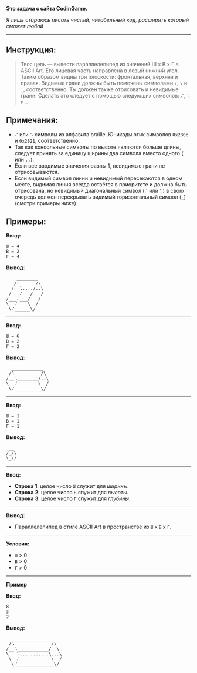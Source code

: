 **Это задача с сайта CodinGame.**

*Я лишь стараюсь писать чистый, читабельный код,
расширять который сможет любой*

---

## Инструкция:
> Твоя цель — вывести параллелепипед из значений Ш x В x Г в ASCII Art.
Его лицевая часть направлена в левый нижний угол.
Таким образом видны три плоскости: фронтальная, верхняя и правая.
Видимые грани должны быть помечены символами `/`, `\` и `_`, соответственно.
Ты должен также отрисовать и невидимые грани. Сделать это следует с помощью следующих символов: `⠌`, `⠡` и`.`.

## Примечания:
- `⠌` или `⠡` символы из алфавита braille. Юникоды этих символов `0x280c` и `0x2821`, соответственно.
- Так как консольные символы по высоте являются больше длины, следует принять за единицу ширины два символа вместо одного (`__` или `..`).
- Если все вводимые значения равны 1, невидимые грани не отрисовываются.
- Если видимый символ линии и невидимый пересекаются в одном месте, видимая линия всегда остаётся в приоритете и должна быть отрисована, но невидимый диагональный символ (`⠌` или `⠡`) в свою очередь должен перекрывать видимый горизонтальный символ (`_`) (смотри примеры ниже).

## Примеры:
**Ввод:**
```
Ш = 4
В = 2
Г = 4
```
**Вывод:**
```
    ________
   /⠡      /\
  /  ⠡..../..\
 /   ⠌   /   /
/___⠌___/   /
\  ⠌    \  /
 \⠌______\/
```
___

**Ввод:**
```
Ш = 6
В = 2
Г = 2
```
**Вывод:**
```
  ____________
 /⠡          /\
/__⠡________/..\
\  ⠌        \  /
 \⠌__________\/
```
---

**Ввод:**
```
Ш = 1
В = 1
Г = 1
```

**Вывод:**
```
 __
/_/\
\_\/
```
---
**Ввод:**
- **Строка 1**: целое число `Ш` служит для *ширины*.
- **Строка 2**: целое число `В` служит для *высоты*.
- **Строка 3**: целое число `Г` служит для *глубины*.
---
**Вывод:**

- Параллелепипед в стиле ASCII Art в пространстве из `Ш` x `В` x `Г`.
---
**Условия:**
- `Ш` > 0
- `В` > 0
- `Г` > 0
---
**Пример**

**Ввод:**
```
8
3
2
```

**Вывод:**
```
  ________________
 /⠡              /\
/__⠡____________/  \
\   ⠡...........\...\
 \  ⠌            \  /
  \⠌______________\/
```
